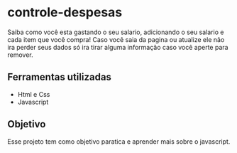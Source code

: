 # controle-despesas
Saiba como você esta gastando o seu salario, adicionando o seu salario e cada item que você compra!
Caso você saia da pagina ou atualize ele não ira perder seus dados só ira tirar alguma informação caso você aperte para remover.

## Ferramentas utilizadas
- Html e Css
- Javascript

## Objetivo
Esse projeto tem como objetivo paratica e aprender mais sobre o javascript.
